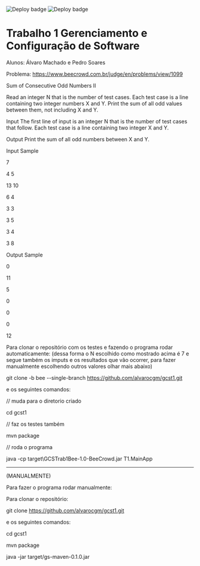 ![Deploy badge](https://github.com/alvarocgm/gcst1/actions/workflows/codeql.yml/badge.svg)
![Deploy badge](https://github.com/alvarocgm/gcst1/actions/workflows/maven.yml/badge.svg)

# Trabalho 1 Gerenciamento e Configuração de Software
Alunos: Álvaro Machado e Pedro Soares

Problema: https://www.beecrowd.com.br/judge/en/problems/view/1099

Sum of Consecutive Odd Numbers II


Read an integer N that is the number of test cases. Each test case is a line containing two integer numbers X and Y. Print the sum of all odd values between them, not including X and Y.

Input
The first line of input is an integer N that is the number of test cases that follow. Each test case is a line containing two integer X and Y.

Output
Print the sum of all odd numbers between X and Y.

<p>Input Sample	
<p>7
<p>4 5
<p>13 10
<p>6 4
<p>3 3
<p>3 5
<p>3 4
<p>3 8
<p>Output Sample
<p>0
<p>11
<p>5
<p>0
<p>0
<p>0
<p>12
  
Para clonar o repositório com os testes e fazendo o programa rodar automaticamente: (dessa forma o N escolhido como mostrado acima é 7 e segue também os imputs e os resultados que vão ocorrer, para fazer manualmente escolhendo outros valores olhar mais abaixo)

git clone -b bee --single-branch https://github.com/alvarocgm/gcst1.git

e os seguintes comandos:

// muda para o diretorio criado

cd gcst1

// faz os testes também

mvn package

// roda o programa

java -cp target\GCSTrab1Bee-1.0-BeeCrowd.jar T1.MainApp

------------

(MANUALMENTE)

Para fazer o programa rodar manualmente:

Para clonar o repositório:

git clone https://github.com/alvarocgm/gcst1.git

e os seguintes comandos:

cd gcst1

mvn package

java -jar target/gs-maven-0.1.0.jar
